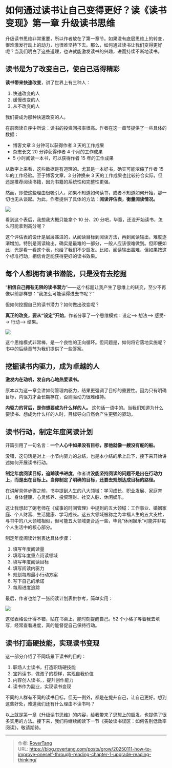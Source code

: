 # 如何通过读书让自己变得更好？读《读书变现》第一章 升级读书思维

升级读书思维非常重要，所以作者放在了第一章节。如果没有底层思维上的转变，很难激发行动上的动力，也很难坚持下去。那么，如何通过读书让我们变得更好呢？当我们明白了这些道理，也许就能激发读书的兴趣，进而持续不断地读书。

## 读书是为了改变自己，使自己活得精彩

**读书带来快速改变**，讲了世界上有三种人：

1. 快速改变的人
2. 缓慢改变的人
3. 从不改变的人

我们要成为那种快速改变的人。

在前面读自序中所说：读书的投资回报率很高。作者在这一章节提供了一些具体的数据：

- 博客文章 3 分钟可以获得作者 3 天的工作成果
- 杂志长文 20 分钟获得作者 4 个月的工作成果
- 5 小时阅读一本书，可以获得作者 15 年的工作成果

从数字上来看，这些数据是有道理的。尤其是一本好书，确实可能浓缩了作者 15 年的工作经验。至于博客文章，3 分钟换来 3 天的工作成果也比较符合实际，但还是推荐阅读书籍，因为书籍的系统性和完整性更强。

然而，即使这些理由很吸引人，如果不知道如何读书，或者不知道如何开始，那一切也无从谈起。为此，作者提供了具体的方法：**阅读评估表，衡量阅读情况。**

![](static/GFaTbYqi5o1bZOxSrFecUsncnWA.png)

看到这个表后，我想我大概只能拿个 10 分、20 分吧，毕竟，还没开始读书，怎么可能拿到高分呢？

这个评估表的设计是层层递进的，从阅读目标到阅读方法，再到阅读输出，难度逐渐增加。特别是阅读输出，确实是最难的一部分，一般人应该很难做到。但即便如此，光是看一看这个表，也给了我们不少启发。比如，阅读输出虽难，但如果按这个标准行动，相信肯定能获得更好的读书效果。

## 每个人都拥有读书潜能，只是没有去挖掘

“**相信自己拥有无限的读书潜力**”——这个标题让我产生了思维上的转变，至少不再像以前那样想：“我怎么可能读得进去书呢？”

但如何挖掘自己的读书潜力？如何做出改变呢？

**真正的改变，要从“设定”开始**。作者分享了一个思维模式：设定--&gt; 想法--&gt; 感受--&gt; 行动--&gt; 结果。

![](static/Q5YkbFiNaoSZZ3x0uvUc3YYHntf.png)

这个思维模式非常棒，是一个良性的正向循环。但问题是，如何将它落地实施呢？书中的后续章节为我们提供了一些答案。

## 挖掘读书内驱力，成为卓越的人

**激发内在动机，发自内心地热爱读书。**

原本以为这一章会讲如何管理内驱力，结果更强调了目标的重要性。因为只有明确目标，内驱力才会长期存在，否则驱动力很难维持。

**内驱力的背后，是你想要成为什么样的人。** 这句话一语中的。当我们知道为什么要读书、想成为什么样的人时，目标导向自然会产生更强的驱动。

## 读书行动，制定年度阅读计划

开篇引用了一句名言：**一个人心中如果没有目标，那他就像一艘没有舵的船。**

没错，这句话是对上一小节内驱力的总结，也是本小结的承上启下，接下来开始讲述如何开展读书行动。

**制定年度阅读目标，追踪读书进度**。作者讲**没能坚持阅读的问题不是出在行动力上，而是出在目标上。当你制定了明确的目标，还要去规划达成目标的路径。**

在讲解具体步骤之前，书中提到人生的八大领域：学习成长、职业发展、家庭育儿、身体健康、心灵修养、投资理财、社交人脉、休闲娱乐。

这让我想起了粥老师在《成事的时间管理》中提到的五大领域：工作事业、婚姻家庭、个人财富、生活健康、学习成长。这五大领域被称之为幸福人生的五大支柱，与书中的八大领域相似，但可能五大领域更合适一些，毕竟“休闲娱乐”可能并非每个人生活中的核心部分。

制定年度阅读计划表达具体步骤：

1. 填写年度阅读量
2. 填写年度重点阅读领域
3. 填写年度阅读目标
4. 填写阅读内驱力
5. 规划每周最小行动方案
6. 写下自己的承诺
7. 每周进度追踪

最后，作者也给了一张阅读计划表供参考，简单实用：

![](static/JIPEbYpNyomRgwxy15XcLtQsnDg.png)

这张表格设计得不错，贴在书桌上，能时刻提醒自己。52 个小格子等着我去填写，经常查看进度，真的能督促自己保持行动。

## 读书打造硬技能，实现读书变现

这一部分介绍了不同场景下读书的目的：

1. 职场人士读书，打造职场硬技能
2. 宝妈读书，做孩子的榜样，实现自我价值
3. 内容创人读书，，提升创作能力
4. 读书作为副业，实现读书变现

不同的人群有不同的读书目标，但无一例外，都是在提升自己，让自己更好。想到这些好处，难道我们还有什么理由不读书吗？

以上就是第一章《升级读书思维》的内容，给我带来了思想上的启发，也提供了很多实用的方法。接下来，我们将继续阅读下一节《突破读书误区：如何告别低效率阅读》，敬请期待。


---

> 作者: [RoverTang](https://rovertang.com)  
> URL: https://blog.rovertang.com/posts/grow/20250111-how-to-improve-oneself-through-reading-chapter-1-upgrade-reading-thinking/  

